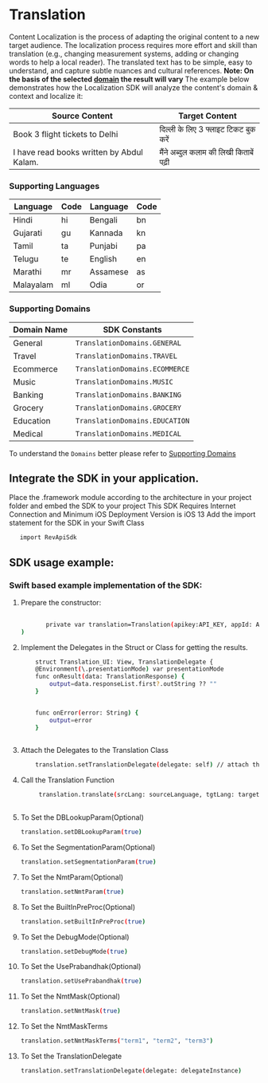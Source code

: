 # Translation
Content Localization is the process of adapting the original content to a new target audience. The localization process requires more effort and skill than translation (e.g., changing measurement systems, adding or changing words to help a local reader). The translated text has to be simple, easy to understand, and capture subtle nuances and cultural references.
**Note: On the basis of the selected [domain](#supporting-domains) the result will vary**
The example below demonstrates how the Localization SDK  will analyze the content's domain & context and localize it:


| Source Content                            | Target Content                         |
|-------------------------------------------|----------------------------------------|
| Book 3 flight tickets to Delhi            | दिल्ली के लिए 3 फ्लाइट टिकट बुक करें   |
| I have read books written by Abdul Kalam. | मैंने अब्दुल कलाम की लिखी किताबें पढ़ी |

###  Supporting Languages




| Language  | Code | Language | Code |
|-----------|------|----------|------|
| Hindi     | hi   | Bengali  | bn   |
| Gujarati  | gu   | Kannada  | kn   |
| Tamil     | ta   | Punjabi  | pa   |
| Telugu    | te   | English  | en   |
| Marathi   | mr   | Assamese | as   |
| Malayalam | ml   | Odia     | or   |

### Supporting Domains

| Domain Name | SDK Constants                  |
|-------------|--------------------------------|
| General     | `TranslationDomains.GENERAL`   |
| Travel      | `TranslationDomains.TRAVEL`    |
| Ecommerce   | `TranslationDomains.ECOMMERCE` |
| Music       | `TranslationDomains.MUSIC`     |
| Banking     | `TranslationDomains.BANKING`   |
| Grocery     | `TranslationDomains.GROCERY`   |
| Education   | `TranslationDomains.EDUCATION` |
| Medical     | `TranslationDomains.MEDICAL`   |

To understand the `Domains` better please refer to [Supporting Domains](https://docs.reverieinc.com/reference/localization-api#supporting-domains)

## Integrate the SDK in your application.

Place the .framework module according to the architecture in your project folder and embed the SDK to your project 
This SDK Requires  Internet Connection and Minimum iOS Deployment Version is iOS 13 
 Add the import statement for the SDK in your Swift Class  
  ```sh
     import RevApiSdk
  ```


## SDK usage example:
### Swift based example implementation of the SDK:

1. Prepare the constructor: 
     ```sh 
      
            private var translation=Translation(apikey:API_KEY, appId: APP_ID
    )
    ```

2. Implement the Delegates in the Struct or Class for getting the results. 
    ```sh 
        struct Translation_UI: View, TranslationDelegate {
        @Environment(\.presentationMode) var presentationMode
        func onResult(data: TranslationResponse) {
            output=data.responseList.first?.outString ?? ""
        }
    
    
        func onError(error: String) {
            output=error
        }
               
    ```
3. Attach the Delegates to the Translation Class
    ```sh
        translation.setTranslationDelegate(delegate: self) // attach this after init in case of ViewController and after onAppear in Case of Swiftui
    ```

4.  Call the Translation Function
    ```sh
         translation.translate(srcLang: sourceLanguage, tgtLang: targetLanguage, domain: TranslationDomain.GENERAL, cntLang:sourceLanguage,textInput)
        
    ```

5.  To Set the DBLookupParam(Optional)
    ```sh
    translation.setDBLookupParam(true)
    ```

6.  To Set the SegmentationParam(Optional)
    ```sh
    translation.setSegmentationParam(true)
    ```

7.  To Set the NmtParam(Optional)
    ```sh
    translation.setNmtParam(true)
    ```

8.  To Set the BuiltInPreProc(Optional)
    ```sh
    translation.setBuiltInPreProc(true)
    ```

9.  To Set the DebugMode(Optional)
    ```sh
    translation.setDebugMode(true)
    ```

10. To Set the UsePrabandhak(Optional)
    ```sh
    translation.setUsePrabandhak(true)
    ```

11. To Set the NmtMask(Optional)
    ```sh
    translation.setNmtMask(true)
    ```

12. To Set the NmtMaskTerms
    ```sh
    translation.setNmtMaskTerms("term1", "term2", "term3")
    ```

13. To Set the TranslationDelegate
    ```sh
    translation.setTranslationDelegate(delegate: delegateInstance)
    ```
